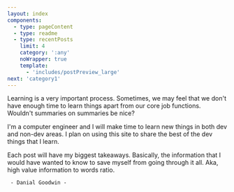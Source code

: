 ```yaml
---
layout: index
components:
  - type: pageContent
  - type: readme
  - type: recentPosts
    limit: 4
    category: ':any'
    noWrapper: true
    template:
      - 'includes/postPreview_large'
next: 'category1'
---
```


Learning is a very important process. Sometimes, we may feel that we don't have enough time to learn things apart from our core job functions. Wouldn't summaries on summaries be nice?

I'm a computer engineer and I will make time to learn new things in both dev and non-dev areas. I plan on using this site to share the best of the dev things that I learn.

Each post will have my biggest takeaways. Basically, the information that I would have wanted to know to save myself from going through it all. Aka, high value information to words ratio.

     - Danial Goodwin -
